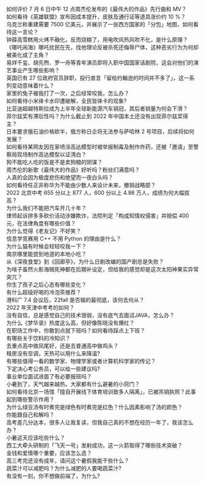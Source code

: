 如何评价 7 月 6 日中午 12 点周杰伦发布的《最伟大的作品》先行曲和 MV？  
如何看待《英雄联盟》宣布因成本提升，皮肤及通行证等道具涨价约 10 %？  
乌克兰称重建需要 7500 亿美元，并展示了一张西方国家的「分包」地图，如何看待这一言论？  
钟薛高雪糕用火烤不融化，反而烧糊了，用电吹风热风吹不化，是什么原理？  
《哪吒闹海》哪吒扰民在先，找他理论反被杀死还侮辱尸体，这种恶劣行为为何却被美化成了主角？  
易烊千玺、胡先煦、罗一舟等青年演员即将入职中国国家话剧院，这会对他们的演艺事业产生哪些影响？  
英国已有 27 位政府官员辞职，投行直言「留给约翰逊的时间并不多了」，这一系列变动意味着什么？  
家里的兔子被我打了一次，之后经常咬我，怎么办？  
如何看待小米徕卡水印遭破解，全民皆徕卡的现象?  
比亚迪超越特斯拉成为上半年全球新能源汽车销冠，其后者销量为何会下滑？  
菲尔兹奖有滞后性吗？为什么截止到 2022 年中国本土还没有出现菲尔兹奖得主？  
日本要求俄石油价格砍半，俄方称日企将无法参与萨哈林 2 号项目，后续将如何发展？  
如何看待某网友因在家喷涂高达模型时被举报制毒及制作炸药，还被「邀请」至警察局现场制作高达模型以证清白？  
狗不能吃人吃的饭是不是卖狗粮的阴谋？  
周杰伦的新歌《最伟大的作品》好听吗？粉丝们满意吗？  
人真的会因为极度悲伤和绝望而一夜白头吗？  
如何看待任正非称华为不能由少数人来设计未来，撤销战略部？  
2022 北京中考 655 分以上 877 人，600 分以上 4.98 万人，成绩为何大幅拔高？  
为什么我们不能把汽车开几十年？  
律师起诉拼多多砍价活动涉嫌欺诈，法院判定「构成知情权侵害」并赔偿 400 元，在法律角度有哪些价值？  
为什么觉得《老友记》不好笑？  
信息学竞赛用 C++ 不用 Python 的理由是什么？  
为什么猫有时候会轻轻咬我一下？  
南京哪里能尝到地道的本地小吃？  
从《深夜食堂》到《回廊亭》，为什么日剧改编的国产剧总是失败？  
为啥子虽然火影海贼死神都在后期补设定，但给我的感觉却是这次太阳神果实异常突兀？  
你生了孩子之后心态有哪些变化？  
有什么超级好喝的冷泡茶推荐？  
港科广 7.4 会议后，22fall 是否输的最彻底，该何去何从？  
2022 年天津中考考的如何？  
没有自信，总是感觉自己的技术很弱，没有底气去面试JAVA，怎么办？  
为什么《梦华录》热度这么高，但好像陈晓没有爆红？  
在职场工作中，你敢到点就下班吗？如何看待踩点上下班？  
有哪些关于饮料的冷知识？  
去重点高中做凤尾好，还是去普通高中做鸡头？  
租房没有空调，天热可以用什么来降温?  
有哪些值得一看的数学家、物理学家或者计算机科学家的传记？  
下定决心考公务员，可以给一些建议吗?  
事业单位面试进面了有必要报班吗？  
小暑到了，天气越来越热，大家都有什么避暑的小窍门？  
如何看待北京一场馆「擅自开展线下体育培训致多人隔离」，已被吊销执照？此事起到哪些警示作用？  
为什么绿豆汤有时煮完是绿色有时煮完是红色？什么因素影响了汤的颜色？  
你能跟自己和解吗？  
高考差几分达本，很多人让我复读，但我自己真的不想在经历一年了，我该怎么办？  
小暑这天应该吃些什么？  
西工大牵头研制的「飞天一号」发射成功，这一火箭取得了哪些技术突破？  
金钱和爱情哪个重要，应该怎么选？  
高三考完还没有成年，请问这个暑假我能干些什么？  
蔬菜汁可以减肥吗？为什么减肥的人要喝蔬菜汁?  
有没有一刻，你不想做前端了，为什么?  
